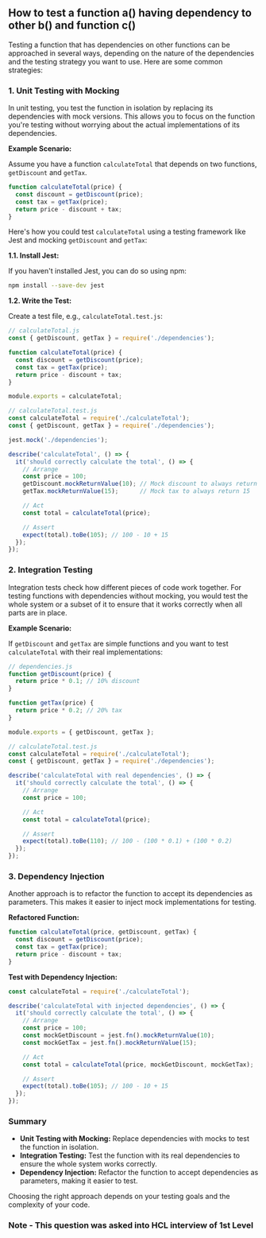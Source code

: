 
## How to test a function a() having dependency to other b() and  function c()
Testing a function that has dependencies on other functions can be approached in several ways, depending on the nature of the dependencies and the testing strategy you want to use. Here are some common strategies:

### 1. **Unit Testing with Mocking**

In unit testing, you test the function in isolation by replacing its dependencies with mock versions. This allows you to focus on the function you're testing without worrying about the actual implementations of its dependencies.

**Example Scenario:**

Assume you have a function `calculateTotal` that depends on two functions, `getDiscount` and `getTax`.

```javascript
function calculateTotal(price) {
  const discount = getDiscount(price);
  const tax = getTax(price);
  return price - discount + tax;
}
```

Here's how you could test `calculateTotal` using a testing framework like Jest and mocking `getDiscount` and `getTax`:

**1.1. Install Jest:**

If you haven't installed Jest, you can do so using npm:

```bash
npm install --save-dev jest
```

**1.2. Write the Test:**

Create a test file, e.g., `calculateTotal.test.js`:

```javascript
// calculateTotal.js
const { getDiscount, getTax } = require('./dependencies');

function calculateTotal(price) {
  const discount = getDiscount(price);
  const tax = getTax(price);
  return price - discount + tax;
}

module.exports = calculateTotal;

// calculateTotal.test.js
const calculateTotal = require('./calculateTotal');
const { getDiscount, getTax } = require('./dependencies');

jest.mock('./dependencies');

describe('calculateTotal', () => {
  it('should correctly calculate the total', () => {
    // Arrange
    const price = 100;
    getDiscount.mockReturnValue(10); // Mock discount to always return 10
    getTax.mockReturnValue(15);      // Mock tax to always return 15

    // Act
    const total = calculateTotal(price);

    // Assert
    expect(total).toBe(105); // 100 - 10 + 15
  });
});
```

### 2. **Integration Testing**

Integration tests check how different pieces of code work together. For testing functions with dependencies without mocking, you would test the whole system or a subset of it to ensure that it works correctly when all parts are in place.

**Example Scenario:**

If `getDiscount` and `getTax` are simple functions and you want to test `calculateTotal` with their real implementations:

```javascript
// dependencies.js
function getDiscount(price) {
  return price * 0.1; // 10% discount
}

function getTax(price) {
  return price * 0.2; // 20% tax
}

module.exports = { getDiscount, getTax };

// calculateTotal.test.js
const calculateTotal = require('./calculateTotal');
const { getDiscount, getTax } = require('./dependencies');

describe('calculateTotal with real dependencies', () => {
  it('should correctly calculate the total', () => {
    // Arrange
    const price = 100;

    // Act
    const total = calculateTotal(price);

    // Assert
    expect(total).toBe(110); // 100 - (100 * 0.1) + (100 * 0.2)
  });
});
```

### 3. **Dependency Injection**

Another approach is to refactor the function to accept its dependencies as parameters. This makes it easier to inject mock implementations for testing.

**Refactored Function:**

```javascript
function calculateTotal(price, getDiscount, getTax) {
  const discount = getDiscount(price);
  const tax = getTax(price);
  return price - discount + tax;
}
```

**Test with Dependency Injection:**

```javascript
const calculateTotal = require('./calculateTotal');

describe('calculateTotal with injected dependencies', () => {
  it('should correctly calculate the total', () => {
    // Arrange
    const price = 100;
    const mockGetDiscount = jest.fn().mockReturnValue(10);
    const mockGetTax = jest.fn().mockReturnValue(15);

    // Act
    const total = calculateTotal(price, mockGetDiscount, mockGetTax);

    // Assert
    expect(total).toBe(105); // 100 - 10 + 15
  });
});
```

### Summary

- **Unit Testing with Mocking:** Replace dependencies with mocks to test the function in isolation.
- **Integration Testing:** Test the function with its real dependencies to ensure the whole system works correctly.
- **Dependency Injection:** Refactor the function to accept dependencies as parameters, making it easier to test.

Choosing the right approach depends on your testing goals and the complexity of your code.



### Note - This question was asked into HCL interview of 1st Level

